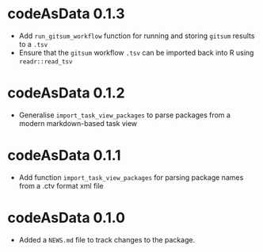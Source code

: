 # codeAsData 0.1.3

* Add `run_gitsum_workflow` function for running and storing `gitsum` results to a `.tsv`
* Ensure that the `gitsum` workflow `.tsv` can be imported back into R using `readr::read_tsv`

# codeAsData 0.1.2

* Generalise `import_task_view_packages` to parse packages from a modern markdown-based task view

# codeAsData 0.1.1

* Add function `import_task_view_packages` for parsing package names from a .ctv format xml file

# codeAsData 0.1.0

* Added a `NEWS.md` file to track changes to the package.

